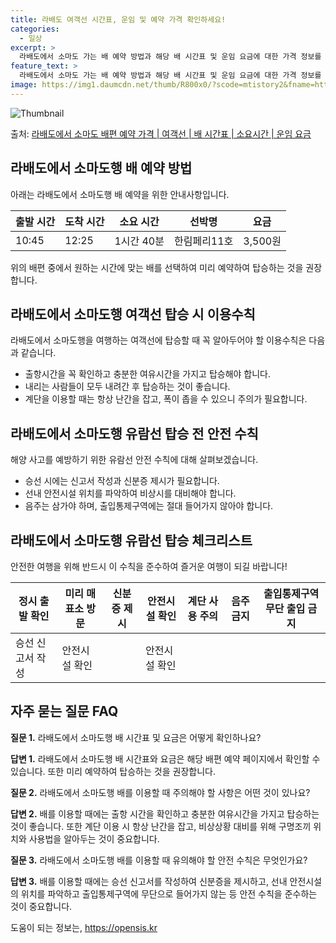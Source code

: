 ```yaml
---
title: 라배도 여객선 시간표, 운임 및 예약 가격 확인하세요!
categories:
  - 일상
excerpt: >
  라배도에서 소마도 가는 배 예약 방법과 해당 배 시간표 및 운임 요금에 대한 가격 정보를 안내 드리겠습니다. 안전하고 재밋는 소마도행 여행을 위해 아래 정보 참고하시기 바랍니다. 소마도행 배편 예약하기 👈 클릭라배도에서 소마도행 배 시간표출발 시간도착 시간소요 시간선박명요금10:4512:251시간 40분한림페리11호3,500원소마도행 배편 예약하기 👈 클릭라배도에서 소마도행 여객선 탑승 시 이용수칙라배도에서 소마도행을 여행하는 여객선에 탑승할 때 꼭 알아두어야 할 이용수칙에 대해 알아보겠습니다. 중요한 내용 1) 라배도에서 소마도행 배 출항시간을 꼭 확인해야 합니다. 2) 출항 시간이 가까워질수록 혼잡할 수 있으므로 미리 매표소로 가서 충분한 여유시간을 확보하고 탑승해야 합니다. 3) 배가 선착장에 도착..
feature_text: >
  라배도에서 소마도 가는 배 예약 방법과 해당 배 시간표 및 운임 요금에 대한 가격 정보를 안내 드리겠습니다. 안전하고 재밋는 소마도행 여행을 위해 아래 정보 참고하시기 바랍니다. 소마도행 배편 예약하기 👈 클릭라배도에서 소마도행 배 시간표출발 시간도착 시간소요 시간선박명요금10:4512:251시간 40분한림페리11호3,500원소마도행 배편 예약하기 👈 클릭라배도에서 소마도행 여객선 탑승 시 이용수칙라배도에서 소마도행을 여행하는 여객선에 탑승할 때 꼭 알아두어야 할 이용수칙에 대해 알아보겠습니다. 중요한 내용 1) 라배도에서 소마도행 배 출항시간을 꼭 확인해야 합니다. 2) 출항 시간이 가까워질수록 혼잡할 수 있으므로 미리 매표소로 가서 충분한 여유시간을 확보하고 탑승해야 합니다. 3) 배가 선착장에 도착..
image: https://img1.daumcdn.net/thumb/R800x0/?scode=mtistory2&fname=https%3A%2F%2Fblog.kakaocdn.net%2Fdn%2FbcoV5A%2FbtsHCa73jDI%2FwMoHSZf1IUbdRoYiWiRkS0%2Fimg.webp
---
```


![Thumbnail](https://img1.daumcdn.net/thumb/R800x0/?scode=mtistory2&fname=https%3A%2F%2Fblog.kakaocdn.net%2Fdn%2FbcoV5A%2FbtsHCa73jDI%2FwMoHSZf1IUbdRoYiWiRkS0%2Fimg.webp)

<p>출처: <a href="https://opensis.kr/entry/%EB%9D%BC%EB%B0%B0%EB%8F%84%EC%97%90%EC%84%9C-%EC%86%8C%EB%A7%88%EB%8F%84-%EB%B0%B0%ED%8E%B8-%EC%98%88%EC%95%BD-%EA%B0%80%EA%B2%A9-%EC%97%AC%EA%B0%9D%EC%84%A0-%EB%B0%B0-%EC%8B%9C%EA%B0%84%ED%91%9C-%EC%86%8C%EC%9A%94%EC%8B%9C%EA%B0%84-%EC%9A%B4%EC%9E%84-%EC%9A%94%EA%B8%88" rel="dofollow">라배도에서 소마도 배편 예약 가격 | 여객선 | 배 시간표 | 소요시간 | 운임 요금</a> </p>

## 라배도에서 소마도행 배 예약 방법

아래는 라배도에서 소마도행 배 예약을 위한 안내사항입니다.

**출발 시간** | **도착 시간** | **소요 시간** | **선박명** | **요금**  
---|---|---|---|---  
10:45 | 12:25 | 1시간 40분 | 한림페리11호 | 3,500원  
  
위의 배편 중에서 원하는 시간에 맞는 배를 선택하여 미리 예약하여 탑승하는 것을 권장합니다.

## 라배도에서 소마도행 여객선 탑승 시 이용수칙

라배도에서 소마도행을 여행하는 여객선에 탑승할 때 꼭 알아두어야 할 이용수칙은 다음과 같습니다.

  * 출항시간을 꼭 확인하고 충분한 여유시간을 가지고 탑승해야 합니다.
  * 내리는 사람들이 모두 내려간 후 탑승하는 것이 좋습니다.
  * 계단을 이용할 때는 항상 난간을 잡고, 폭이 좁을 수 있으니 주의가 필요합니다.

## 라배도에서 소마도행 유람선 탑승 전 안전 수칙

해양 사고를 예방하기 위한 유람선 안전 수칙에 대해 살펴보겠습니다.

  * 승선 시에는 신고서 작성과 신분증 제시가 필요합니다.
  * 선내 안전시설 위치를 파악하여 비상시를 대비해야 합니다.
  * 음주는 삼가야 하며, 출입통제구역에는 절대 들어가지 않아야 합니다.

## 라배도에서 소마도행 유람선 탑승 체크리스트

안전한 여행을 위해 반드시 이 수칙을 준수하여 즐거운 여행이 되길 바랍니다!

정시 출발 확인 | 미리 매표소 방문 | 신분증 제시 | 안전시설 확인 | 계단 사용 주의 | 음주 금지 | 출입통제구역 무단 출입 금지  
---|---|---|---|---|---|---  
승선 신고서 작성 | 안전시설 확인 |  | 안전시설 확인 |  |  |   
  
## 자주 묻는 질문 FAQ

**질문 1.** 라배도에서 소마도행 배 시간표 및 요금은 어떻게 확인하나요?

**답변 1.** 라배도에서 소마도행 배 시간표와 요금은 해당 배편 예약 페이지에서 확인할 수 있습니다. 또한 미리 예약하여 탑승하는 것을
권장합니다.

**질문 2.** 라배도에서 소마도행 배를 이용할 때 주의해야 할 사항은 어떤 것이 있나요?

**답변 2.** 배를 이용할 때에는 출항 시간을 확인하고 충분한 여유시간을 가지고 탑승하는 것이 좋습니다. 또한 계단 이용 시 항상 난간을
잡고, 비상상황 대비를 위해 구명조끼 위치와 사용법을 알아두는 것이 중요합니다.

**질문 3.** 라배도에서 소마도행 배를 이용할 때 유의해야 할 안전 수칙은 무엇인가요?

**답변 3.** 배를 이용할 때에는 승선 신고서를 작성하여 신분증을 제시하고, 선내 안전시설의 위치를 파악하고 출입통제구역에 무단으로
들어가지 않는 등 안전 수칙을 준수하는 것이 중요합니다.

 

도움이 되는 정보는, <a href="https://opensis.kr" rel="dofollow">https://opensis.kr</a>


